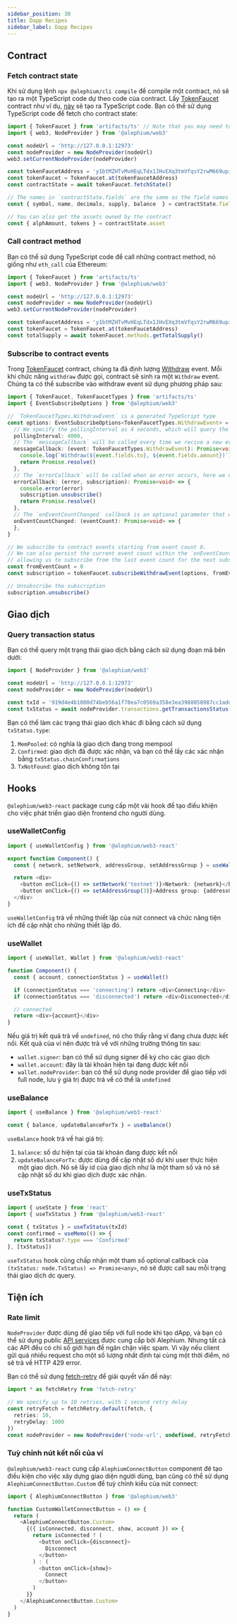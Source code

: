 ```yaml
---
sidebar_position: 30
title: Dapp Recipes
sidebar_label: Dapp Recipes
---
```


## Contract

### Fetch contract state

Khi sử dụng lệnh `npx @alephium/cli compile`  để compile một contract, nó sẽ tạo ra một TypeScript code dự theo code của contract.
Lấy [TokenFaucet](https://github.com/alephium/nextjs-template/blob/main/contracts/token.ral) contract như ví dụ,
[này](https://github.com/alephium/nextjs-template/blob/main/artifacts/ts/TokenFaucet.ts) sẽ tạo ra TypeScript code.
Bạn có thể sử dụng TypeScript code để fetch cho contract state:

```typescript
import { TokenFaucet } from 'artifacts/ts' // Note that you may need to change the import path according to your project directory structure
import { web3, NodeProvider } from '@alephium/web3'

const nodeUrl = 'http://127.0.0.1:12973'
const nodeProvider = new NodeProvider(nodeUrl)
web3.setCurrentNodeProvider(nodeProvider)

const tokenFaucetAddress = 'y1btMZHTvMvHEqLTdx1JHvEXq3tmVfqsY2rwM669upiT'
const tokenFaucet = TokenFaucet.at(tokenFaucetAddress)
const contractState = await tokenFaucet.fetchState()

// The names in `contractState.fields` are the same as the field names in the TokeFaucet contract
const { symbol, name, decimals, supply, balance  } = contractState.fields

// You can also get the assets owned by the contract
const { alphAmount, tokens } = contractState.asset
```

### Call contract method

Bạn có thể sử dụng TypeScript code để call những contract method, nó giống như `eth_call` của Ethereum:

```typescript
import { TokenFaucet } from 'artifacts/ts'
import { web3, NodeProvider } from '@alephium/web3'

const nodeUrl = 'http://127.0.0.1:12973'
const nodeProvider = new NodeProvider(nodeUrl)
web3.setCurrentNodeProvider(nodeProvider)

const tokenFaucetAddress = 'y1btMZHTvMvHEqLTdx1JHvEXq3tmVfqsY2rwM669upiT'
const tokenFaucet = TokenFaucet.at(tokenFaucetAddress)
const totalSupply = await tokenFaucet.methods.getTotalSupply()
```

### Subscribe to contract events

Trong [TokenFaucet](https://github.com/alephium/nextjs-template/blob/main/contracts/token.ral) contract,
chúng ta đã định lượng [Withdraw](https://github.com/alephium/nextjs-template/blob/c846a675235198045cdf91ba0304aa287f2fc68d/contracts/token.ral#L18) event.
Mỗi khi chức năng `withdraw` được gọi, contract sẽ sinh ra một `Withdraw` event.
Chúng ta có thể subscribe vào withdraw event sử dụng phương pháp sau:

```typescript
import { TokenFaucet, TokenFaucetTypes } from 'artifacts/ts'
import { EventSubscribeOptions } from '@alephium/web3'

// `TokenFaucetTypes.WithdrawEvent` is a generated TypeScript type
const options: EventSubscribeOptions<TokenFaucetTypes.WithdrawEvent> = {
  // We specify the pollingInterval as 4 seconds, which will query the contract for new events every 4 seconds
  pollingInterval: 4000,
  // The `messageCallback` will be called every time we recive a new event
  messageCallback: (event: TokenFaucetTypes.WithdrawEvent): Promise<void> => {
    console.log(`Withdraw(${event.fields.to}, ${event.fields.amount})`)
    return Promise.resolve()
  },
  // The `errorCallback` will be called when an error occurs, here we unsubscribe the subscription and log the error
  errorCallback: (error, subscription): Promise<void> => {
    console.error(error)
    subscription.unsubscribe()
    return Promise.resolve()
  },
  // The `onEventCountChanged` callback is an optional parameter that will be called when the contract event count changes
  onEventCountChanged: (eventCount): Promise<void> => {
  },
}

// We subscribe to contract events starting from event count 0.
// We can also persist the current event count within the `onEventCountChanged` callback,
// allowing us to subscribe from the last event count for the next subscription.
const fromEventCount = 0
const subscription = tokenFaucet.subscribeWithdrawEvent(options, fromEventCount)

// Unsubscribe the subscription
subscription.unsubscribe()
```

## Giao dịch

### Query transaction status

Bạn có thể query một trạng thái giao dịch bằng cách sử dụng đoạn mã bên dưới:

```typescript
import { NodeProvider } from '@alephium/web3'

const nodeUrl = 'http://127.0.0.1:12973'
const nodeProvider = new NodeProvider(nodeUrl)

const txId = '919d4e4b1080d74beb56a1f78ea7c0569a358e3ea3988058987cc1addf4b93cc'
const txStatus = await nodeProvider.transactions.getTransactionsStatus({ txId })
```

Bạn có thể làm các trạng thái giao dịch khác đi bằng cách sử dụng `txStatus.type`:

1. `MemPooled`: có nghĩa là giao dịch đang trong mempool
2. `Confirmed`: giao dịch đã được xác nhận, và bạn có thể lấy các xác nhận bằng `txStatus.chainConfirmations`
3. `TxNotFound`: giao dịch không tồn tại

## Hooks

`@alephium/web3-react` package cung cấp một vài hook để tạo điều khiện cho việc phát triển giao diện frontend cho người dùng.

### useWalletConfig

```typescript
import { useWalletConfig } from '@alephium/web3-react'

export function Component() {
  const { network, setNetwork, addressGroup, setAddressGroup } = useWalletConfig()

  return <div>
    <button onClick={() => setNetwork('testnet')}>Network: {network}</button>
    <button onClick={() => setAddressGroup(3)}>Address group: {addressGroup}</button>
  </div>
}
```

`useWalletConfig` trả về những thiết lập của nút connect và chức năng tiện ích để cập nhật cho những thiết lập đó.

### useWallet

```typescript
import { useWallet, Wallet } from '@alephium/web3-react'

function Component() {
  const { account, connectionStatus } = useWallet()

  if (connectionStatus === 'connecting') return <div>Connecting</div>
  if (connectionStatus === 'disconnected') return <div>Disconnected</div>

  // connected
  return <div>{account}</div>
}
```

Nếu giá trị kết quả trả về `undefined`, nó cho thấy rằng ví đang chưa được kết nối. Kết quả của ví nên được trả về với những trường thông tin sau:

* `wallet.signer`: bạn có thể sử dụng signer để ký cho các giao dịch
* `wallet.account`: đây là tài khoản hiện tại đang được kết nối
* `wallet.nodeProvider`: bạn có thể sử dụng node provider để giao tiếp với full node, lưu ý giá trị được trả về có thể là `undefined`

### useBalance

```typescript
import { useBalance } from '@alephium/web3-react'

const { balance, updateBalanceForTx } = useBalance()
```

`useBalance` hook trả về hai giá trị:

1. `balance`: số dư hiện tại của tài khoản đang được kết nối
2. `updateBalanceForTx`: được dùng để cập nhật số dư khi user thực hiện một giao dịch. Nó sẽ lấy id của giao dịch như là một tham số và nó sẽ cập nhật số dư khi giao dịch được xác nhận.

### useTxStatus

```typescript
import { useState } from 'react'
import { useTxStatus } from '@alephium/web3-react'

const { txStatus } = useTxStatus(txId)
const confirmed = useMemo(() => {
  return txStatus?.type === 'Confirmed'
}, [txStatus])
```

`useTxStatus` hook cũng chấp nhận một tham số optional callback của `(txStatus: node.TxStatus) => Promise<any>`, nó sẽ được call sau mỗi trạng thái giao dịch dc query.

## Tiện ích

### Rate limit

`NodeProvider` được dùng để giao tiếp với full node khi tạo dApp,
và bạn có thể sử dụng public [API services](./public-services.md) được cung cấp bởi Alephium. 
Nhưng tất cả các API đều có chỉ số giới hạn để ngăn chặn việc spam. Vì vậy nếu client gửi quá nhiều request cho một số lượng nhất định tại cùng một thời điểm, nó sẽ trả về HTTP 429 error.

Bạn có thể sử dụng [fetch-retry](https://github.com/jonbern/fetch-retry) để giải quyết vấn đề này:

```typescript
import * as fetchRetry from 'fetch-retry'

// We specify up to 10 retries, with 1 second retry delay
const retryFetch = fetchRetry.default(fetch, {
  retries: 10,
  retryDelay: 1000
})
const nodeProvider = new NodeProvider('node-url', undefined, retryFetch)
```

### Tuỳ chỉnh nút kết nối của ví

`@alephium/web3-react` cung cấp `AlephiumConnectButton` component đê tạo điều kiện cho việc xây dựng giao diện người dùng,
bạn cũng có thể sử dụng `AlephiumConnectButton.Custom` để tuỳ chỉnh kiểu của nút connect:

```typescript
import { AlephiumConnectButton } from '@alephium/web3'

function CustomWalletConnectButton = () => {
  return (
    <AlephiumConnectButton.Custom>
      {({ isConnected, disconnect, show, account }) => {
        return isConnected ? (
          <button onClick={disconnect}>
            Disconnect
          </button>
        ) : (
          <button onClick={show}>
            Connect
          </button>
        )
      }}
    </AlephiumConnectButton.Custom>
  )
}
```

